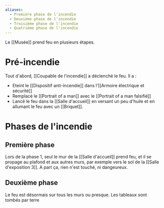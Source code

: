 ```yaml
---
aliases:
  - Première phase de l'incendie
  - Deuxième phase de l'incendie
  - Troisième phase de l'incendie
  - Quatrième phase de l'incendie
---
```


Le [[Musée]] prend feu en plusieurs étapes.
# Pré-incendie
Tout d'abord, [[Coupable de l'incendie]] a déclenché le feu. Il a : 
- Eteint le [[Dispositif anti-incendie]] dans l'[[Armoire électrique et sécurité]]
- Remplacé le [[Portrait of a man]] avec le [[Portrait of a man falsifié]]
- Lancé le feu dans la [[Salle d'accueil]] en versant un peu d'huile et en allumant le feu avec un [[Briquet]].

# Phases de l'incendie
## Première phase
Lors de la phase 1, seul le mur de la [[Salle d'accueil]] prend feu, et il se propage au plafond et aux autres murs, par exemple vers le sol de la [[Salle d'exposition 3]]. A part ça, rien n'est touché, ni dangeureux.
## Deuxième phase
Le feu est désormais sur tous les murs ou presque. Les tableaux sont tombés par terre